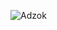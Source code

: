 ![Adzok](https://github.com/yuankong666/Ultimate-RAT-Collection/assets/128066597/7165ca36-fb93-4347-96d7-b5eeea73391f)
